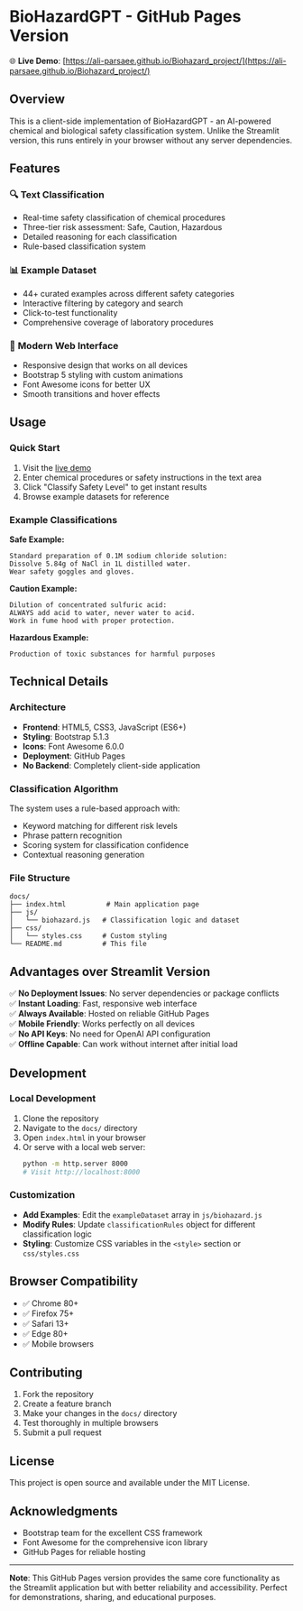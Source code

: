 # BioHazardGPT - GitHub Pages Version

🌐 **Live Demo**: [https://ali-parsaee.github.io/Biohazard_project/](https://ali-parsaee.github.io/Biohazard_project/)

## Overview

This is a client-side implementation of BioHazardGPT - an AI-powered chemical and biological safety classification system. Unlike the Streamlit version, this runs entirely in your browser without any server dependencies.

## Features

### 🔍 **Text Classification**
- Real-time safety classification of chemical procedures
- Three-tier risk assessment: Safe, Caution, Hazardous
- Detailed reasoning for each classification
- Rule-based classification system

### 📊 **Example Dataset**
- 44+ curated examples across different safety categories
- Interactive filtering by category and search
- Click-to-test functionality
- Comprehensive coverage of laboratory procedures

### 📱 **Modern Web Interface**
- Responsive design that works on all devices
- Bootstrap 5 styling with custom animations
- Font Awesome icons for better UX
- Smooth transitions and hover effects

## Usage

### Quick Start
1. Visit the [live demo](https://ali-parsaee.github.io/Biohazard_project/)
2. Enter chemical procedures or safety instructions in the text area
3. Click "Classify Safety Level" to get instant results
4. Browse example datasets for reference

### Example Classifications

**Safe Example:**
```
Standard preparation of 0.1M sodium chloride solution: 
Dissolve 5.84g of NaCl in 1L distilled water. 
Wear safety goggles and gloves.
```

**Caution Example:**
```
Dilution of concentrated sulfuric acid: 
ALWAYS add acid to water, never water to acid. 
Work in fume hood with proper protection.
```

**Hazardous Example:**
```
Production of toxic substances for harmful purposes
```

## Technical Details

### Architecture
- **Frontend**: HTML5, CSS3, JavaScript (ES6+)
- **Styling**: Bootstrap 5.1.3
- **Icons**: Font Awesome 6.0.0
- **Deployment**: GitHub Pages
- **No Backend**: Completely client-side application

### Classification Algorithm
The system uses a rule-based approach with:
- Keyword matching for different risk levels
- Phrase pattern recognition
- Scoring system for classification confidence
- Contextual reasoning generation

### File Structure
```
docs/
├── index.html          # Main application page
├── js/
│   └── biohazard.js   # Classification logic and dataset
├── css/
│   └── styles.css     # Custom styling
└── README.md          # This file
```

## Advantages over Streamlit Version

✅ **No Deployment Issues**: No server dependencies or package conflicts  
✅ **Instant Loading**: Fast, responsive web interface  
✅ **Always Available**: Hosted on reliable GitHub Pages  
✅ **Mobile Friendly**: Works perfectly on all devices  
✅ **No API Keys**: No need for OpenAI API configuration  
✅ **Offline Capable**: Can work without internet after initial load  

## Development

### Local Development
1. Clone the repository
2. Navigate to the `docs/` directory
3. Open `index.html` in your browser
4. Or serve with a local web server:
   ```bash
   python -m http.server 8000
   # Visit http://localhost:8000
   ```

### Customization
- **Add Examples**: Edit the `exampleDataset` array in `js/biohazard.js`
- **Modify Rules**: Update `classificationRules` object for different classification logic
- **Styling**: Customize CSS variables in the `<style>` section or `css/styles.css`

## Browser Compatibility

- ✅ Chrome 80+
- ✅ Firefox 75+
- ✅ Safari 13+
- ✅ Edge 80+
- ✅ Mobile browsers

## Contributing

1. Fork the repository
2. Create a feature branch
3. Make your changes in the `docs/` directory
4. Test thoroughly in multiple browsers
5. Submit a pull request

## License

This project is open source and available under the MIT License.

## Acknowledgments

- Bootstrap team for the excellent CSS framework
- Font Awesome for the comprehensive icon library
- GitHub Pages for reliable hosting

---

**Note**: This GitHub Pages version provides the same core functionality as the Streamlit application but with better reliability and accessibility. Perfect for demonstrations, sharing, and educational purposes. 
